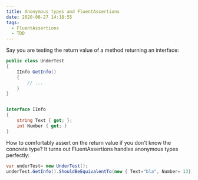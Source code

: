 ```yaml
---
title: Anonymous types and FluentAssertions
date: 2020-08-27 14:18:55
tags:
  - FluentAssertions
  - TDD
---
```


Say you are testing the return value of a method returning an interface:
```csharp
public class UnderTest
{
    IInfo GetInfo() 
    {
        // ...
    }
}


interface IInfo 
{
    string Text { get; };
    int Number { get; }
}
```

How to comfortably assert on the return value if you don't know the concrete type? It turns out FluentAssertions handles anonymous types perfectly:

```csharp
var underTest= new UnderTest();
underTest.GetInfo().ShouldBeEquivalentTo(new { Text="bla", Number= 13});
```

